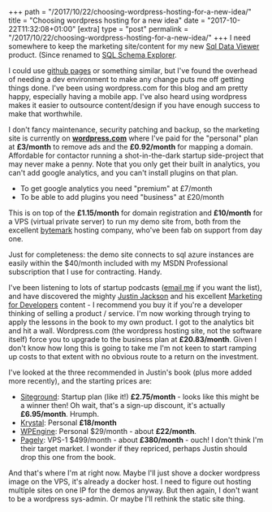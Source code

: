 +++
path = "/2017/10/22/choosing-wordpress-hosting-for-a-new-idea/"
title = "Choosing wordpress hosting for a new idea"
date = "2017-10-22T11:32:08+01:00"
[extra]
type = "post"
permalink = "/2017/10/22/choosing-wordpress-hosting-for-a-new-idea/"
+++
I need somewhere to keep the marketing site/content for my new [Sql Data Viewer](https://sqldataviewer.com/) product. (Since renamed to [SQL Schema Explorer](https://timabell.github.io/schema-explorer/).

I could use [github pages](https://pages.github.com/) or something similar, but I've found the overhead of needing a dev environment to make any change puts me off getting things done. I've been using wordpress.com for this blog and am pretty happy, especially having a mobile app. I've also heard using wordpress makes it easier to outsource content/design if you have enough success to make that worthwhile.

I don't fancy maintenance, security patching and backup, so the marketing site is currently on **[wordpress.com](https://wordpress.com/)** where I've paid for the "personal" plan at **£3/month** to remove ads and the **£0.92/month** for mapping a domain. Affordable for contactor running a shot-in-the-dark startup side-project that may never make a penny. Note that you only get their built in analytics, you can't add google analytics, and you can't install plugins on that plan.

* To get google analytics you need "premium" at £7/month
* To be able to add plugins you need "business" at £20/month

This is on top of the **£1.15/month** for domain registration and **£10/month** for a VPS (virtual private server) to run my demo site from, both from the excellent [bytemark](https://www.bytemark.co.uk/) hosting company, who've been fab on support from day one.

Just for completeness: the demo site connects to sql azure instances are easily within the $40/month included with my MSDN Professional subscription that I use for contracting. Handy.

I've been listening to lots of startup podcasts ([email me](mailto:tim@timwise.co.uk?subject=startup-podcasts&body=send-me-your-opml!) if you want the list), and have discovered the mighty [Justin Jackson](https://justinjackson.ca/) and his excellent [Marketing for Developers](https://devmarketing.xyz/) content - I recommend you buy it if you're a developer thinking of selling a product / service. I'm now working through trying to apply the lessons in the book to my own product. I got to the analytics bit and hit a wall. Wordpress.com (the wordpress hosting site, not the software itself) force you to upgrade to the business plan at **£20.83/month**. Given I don't know how long this is going to take me I'm not keen to start ramping up costs to that extent with no obvious route to a return on the investment.

I've looked at the three recommended in Justin's book (plus more added more recently), and the starting prices are:

* [Siteground](https://www.siteground.co.uk/wordpress-hosting.htm): Startup plan (like it!) **£2.75/month** - looks like this might be a winner then! Oh wait, that's a sign-up discount, it's actually **£6.95/month**. Hrumph.
* [Krystal](https://krystal.uk/wordpress-hosting): Personal **£18/month**
* [WPEngine](https://wpengine.com/plans/): Personal $29/month - about **£22/month**.
* [Pagely](https://pagely.com/plans-pricing/): VPS-1 $499/month - about **£380/month** - ouch! I don't think I'm their target market. I wonder if they repriced, perhaps Justin should drop this one from the book.

And that's where I'm at right now. Maybe I'll just shove a docker wordpress image on the VPS, it's already a docker host. I need to figure out hosting multiple sites on one IP for the demos anyway. But then again, I don't want to be a wordpress sys-admin. Or maybe I'll rethink the static site thing.
